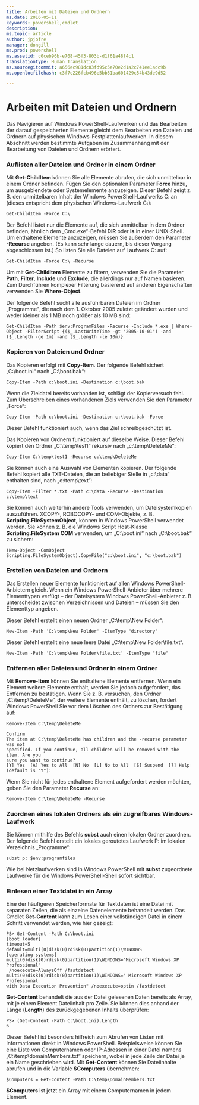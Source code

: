 ```yaml
---
title: Arbeiten mit Dateien und Ordnern
ms.date: 2016-05-11
keywords: powershell,cmdlet
description: 
ms.topic: article
author: jpjofre
manager: dongill
ms.prod: powershell
ms.assetid: c0ceb96b-e708-45f3-803b-d1f61a48f4c1
translationtype: Human Translation
ms.sourcegitcommit: a656ec981dc03fd95c5e70e2d1a2c741ee1adc9b
ms.openlocfilehash: c3f7c226fcb496e5bb51ba601429c54b43de9d52

---
```


# Arbeiten mit Dateien und Ordnern
Das Navigieren auf Windows PowerShell-Laufwerken und das Bearbeiten der darauf gespeicherten Elemente gleicht dem Bearbeiten von Dateien und Ordnern auf physischen Windows-Festplattenlaufwerken. In diesem Abschnitt werden bestimmte Aufgaben im Zusammenhang mit der Bearbeitung von Dateien und Ordnern erörtert.

### Auflisten aller Dateien und Ordner in einem Ordner
Mit **Get-ChildItem** können Sie alle Elemente abrufen, die sich unmittelbar in einem Ordner befinden. Fügen Sie den optionalen Parameter **Force** hinzu, um ausgeblendete oder Systemelemente anzuzeigen. Dieser Befehl zeigt z. B. den unmittelbaren Inhalt der Windows PowerShell-Laufwerks C: an (dieses entspricht dem physischen Windows-Laufwerk C:):

```
Get-ChildItem -Force C:\
```

Der Befehl listet nur die Elemente auf, die sich unmittelbar in dem Ordner befinden, ähnlich dem „Cmd.exe“-Befehl **DIR** oder **ls** in einer UNIX-Shell. Um enthaltene Elemente anzuzeigen, müssen Sie außerdem den Parameter **-Recurse** angeben. (Es kann sehr lange dauern, bis dieser Vorgang abgeschlossen ist.) So listen Sie alle Dateien auf Laufwerk C: auf:

```
Get-ChildItem -Force C:\ -Recurse
```

Um mit **Get-ChildItem** Elemente zu filtern, verwenden Sie die Parameter **Path**, **Filter**, **Include** und **Exclude**, die allerdings nur auf Namen basieren. Zum Durchführen komplexer Filterung basierend auf anderen Eigenschaften verwenden Sie **Where-Object**.

Der folgende Befehl sucht alle ausführbaren Dateien im Ordner „Programme“, die nach dem 1. Oktober 2005 zuletzt geändert wurden und weder kleiner als 1 MB noch größer als 10 MB sind:

```
Get-ChildItem -Path $env:ProgramFiles -Recurse -Include *.exe | Where-Object -FilterScript {($_.LastWriteTime -gt "2005-10-01") -and ($_.Length -ge 1m) -and ($_.Length -le 10m)}
```

### Kopieren von Dateien und Ordner
Das Kopieren erfolgt mit **Copy-Item**. Der folgende Befehl sichert „C:\boot.ini“ nach „C:\boot.bak“:

```
Copy-Item -Path c:\boot.ini -Destination c:\boot.bak
```

Wenn die Zieldatei bereits vorhanden ist, schlägt der Kopierversuch fehl. Zum Überschreiben eines vorhandenen Ziels verwenden Sie den Parameter „Force“:

```
Copy-Item -Path c:\boot.ini -Destination c:\boot.bak -Force
```

Dieser Befehl funktioniert auch, wenn das Ziel schreibgeschützt ist.

Das Kopieren von Ordnern funktioniert auf dieselbe Weise. Dieser Befehl kopiert den Ordner „C:\temp\test1“ rekursiv nach „c:\temp\DeleteMe“:

```
Copy-Item C:\temp\test1 -Recurse c:\temp\DeleteMe
```

Sie können auch eine Auswahl von Elementen kopieren. Der folgende Befehl kopiert alle TXT-Dateien, die an beliebiger Stelle in „c:\data“ enthalten sind, nach „c:\temp\text“:

```
Copy-Item -Filter *.txt -Path c:\data -Recurse -Destination c:\temp\text
```

Sie können auch weiterhin andere Tools verwenden, um Dateisystemkopien auszuführen. XCOPY-, ROBOCOPY- und COM-Objekte, z. B. **Scripting.FileSystemObject,** können in Windows PowerShell verwendet werden. Sie können z. B. die Windows Script Host-Klasse **Scripting.FileSystem COM** verwenden, um „C:\boot.ini“ nach „C:\boot.bak“ zu sichern:

```
(New-Object -ComObject Scripting.FileSystemObject).CopyFile("c:\boot.ini", "c:\boot.bak")
```

### Erstellen von Dateien und Ordnern
Das Erstellen neuer Elemente funktioniert auf allen Windows PowerShell-Anbietern gleich. Wenn ein Windows PowerShell-Anbieter über mehrere Elementtypen verfügt – der Dateisystem Windows PowerShell-Anbieter z. B. unterscheidet zwischen Verzeichnissen und Dateien – müssen Sie den Elementtyp angeben.

Dieser Befehl erstellt einen neuen Ordner „C:\temp\New Folder“:

```
New-Item -Path 'C:\temp\New Folder' -ItemType "directory"
```

Dieser Befehl erstellt eine neue leere Datei „C:\temp\New Folder\file.txt“.

```
New-Item -Path 'C:\temp\New Folder\file.txt' -ItemType "file"
```

### Entfernen aller Dateien und Ordner in einem Ordner
Mit **Remove-Item** können Sie enthaltene Elemente entfernen. Wenn ein Element weitere Elemente enthält, werden Sie jedoch aufgefordert, das Entfernen zu bestätigen. Wenn Sie z. B. versuchen, den Ordner „C:\temp\DeleteMe“, der weitere Elemente enthält, zu löschen, fordert Windows PowerShell Sie vor dem Löschen des Ordners zur Bestätigung auf:

```
Remove-Item C:\temp\DeleteMe

Confirm
The item at C:\temp\DeleteMe has children and the -recurse parameter was not
specified. If you continue, all children will be removed with the item. Are you
sure you want to continue?
[Y] Yes  [A] Yes to All  [N] No  [L] No to All  [S] Suspend  [?] Help
(default is "Y"):
```

Wenn Sie nicht für jedes enthaltene Element aufgefordert werden möchten, geben Sie den Parameter **Recurse** an:

```
Remove-Item C:\temp\DeleteMe -Recurse
```

### Zuordnen eines lokalen Ordners als ein zugreifbares Windows-Laufwerk
Sie können mithilfe des Befehls **subst** auch einen lokalen Ordner zuordnen. Der folgende Befehl erstellt ein lokales geroutetes Laufwerk P: im lokalen Verzeichnis „Programme“:

```
subst p: $env:programfiles
```

Wie bei Netzlaufwerken sind in Windows PowerShell mit **subst** zugeordnete Laufwerke für die Windows PowerShell-Shell sofort sichtbar.

### Einlesen einer Textdatei in ein Array
Eine der häufigeren Speicherformate für Textdaten ist eine Datei mit separaten Zeilen, die als einzelne Datenelemente behandelt werden. Das Cmdlet **Get-Content** kann zum Lesen einer vollständigen Datei in einem Schritt verwendet werden, wie hier gezeigt:

```
PS> Get-Content -Path C:\boot.ini
[boot loader]
timeout=5
default=multi(0)disk(0)rdisk(0)partition(1)\WINDOWS
[operating systems]
multi(0)disk(0)rdisk(0)partition(1)\WINDOWS="Microsoft Windows XP Professional"
 /noexecute=AlwaysOff /fastdetect
multi(0)disk(0)rdisk(0)partition(1)\WINDOWS=" Microsoft Windows XP Professional 
with Data Execution Prevention" /noexecute=optin /fastdetect
```

**Get-Content** behandelt die aus der Datei gelesenen Daten bereits als Array, mit je einem Element Dateiinhalt pro Zeile. Sie können dies anhand der Länge (**Length**) des zurückgegebenen Inhalts überprüfen:

```
PS> (Get-Content -Path C:\boot.ini).Length
6
```

Dieser Befehl ist besonders hilfreich zum Abrufen von Listen mit Informationen direkt in Windows PowerShell. Beispielsweise können Sie eine Liste von Computernamen oder IP-Adressen in einer Datei namens „C:\temp\domainMembers.txt“ speichern, wobei in jede Zeile der Datei je ein Name geschrieben wird. Mit **Get-Content** können Sie Dateiinhalte abrufen und in die Variable **$Computers** übernehmen:

```
$Computers = Get-Content -Path C:\temp\DomainMembers.txt
```

**$Computers** ist jetzt ein Array mit einem Computernamen in jedem Element.




<!--HONumber=Oct16_HO1-->


